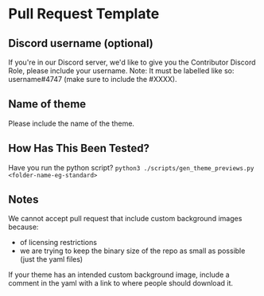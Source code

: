 # Pull Request Template

## Discord username (optional)

If you're in our Discord server, we'd like to give you the Contributor Discord Role, please include your username. Note: It must be labelled like so: username#4747 (make sure to include the #XXXX).

## Name of theme

Please include the name of the theme.

## How Has This Been Tested?

Have you run the python script? `python3 ./scripts/gen_theme_previews.py <folder-name-eg-standard>`

## Notes

We cannot accept pull request that include custom background images because:

- of licensing restrictions
- we are trying to keep the binary size of the repo as small as possible (just the yaml files)

If your theme has an intended custom background image, include a comment in the yaml with a link to where people should download it.
